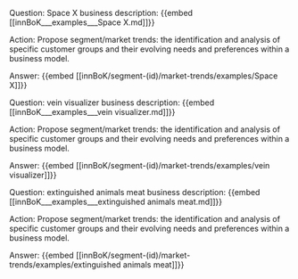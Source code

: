 Question: Space X business description:
{{embed [[innBoK___examples___Space X.md]]}}

Action: Propose segment/market trends: the identification and analysis of specific customer groups and their evolving needs and preferences within a business model.

Answer:
{{embed [[innBoK/segment-(id)/market-trends/examples/Space X]]}}

Question: vein visualizer business description:
{{embed [[innBoK___examples___vein visualizer.md]]}}

Action: Propose segment/market trends: the identification and analysis of specific customer groups and their evolving needs and preferences within a business model.

Answer:
{{embed [[innBoK/segment-(id)/market-trends/examples/vein visualizer]]}}

Question: extinguished animals meat business description:
{{embed [[innBoK___examples___extinguished animals meat.md]]}}

Action: Propose segment/market trends: the identification and analysis of specific customer groups and their evolving needs and preferences within a business model.

Answer:
{{embed [[innBoK/segment-(id)/market-trends/examples/extinguished animals meat]]}}













